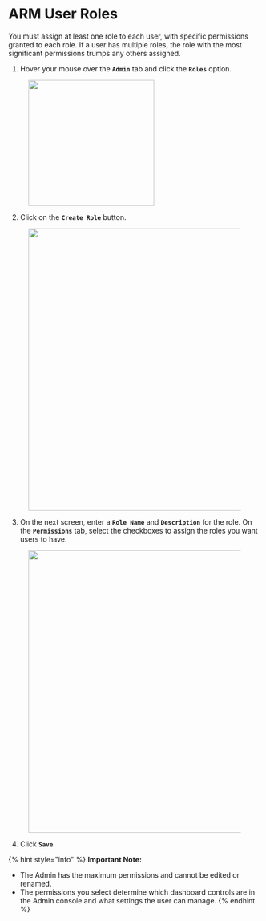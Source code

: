 # ARM User Roles

You must assign at least one role to each user, with specific permissions granted to each role. If a user has multiple roles, the role with the most significant permissions trumps any others assigned.

1. Hover your mouse over the **`Admin`** tab and click the **`Roles`** option.

<figure><img src="broken-reference" alt="" width="251"><figcaption></figcaption></figure>

2. Click on the **`Create Role`** button.

<figure><img src="broken-reference" alt="" width="563"><figcaption></figcaption></figure>

3. On the next screen, enter a **`Role Name`** and **`Description`** for the role. On the **`Permissions`** tab, select the checkboxes to assign the roles you want users to have.

<figure><img src="broken-reference" alt="" width="563"><figcaption></figcaption></figure>

4. Click **`Save`**.

{% hint style="info" %}
**Important Note:**

* The Admin has the maximum permissions and cannot be edited or renamed.
* The permissions you select determine which dashboard controls are in the Admin console and what settings the user can manage.
{% endhint %}
